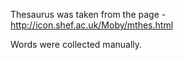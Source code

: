 Thesaurus was taken from the page - http://icon.shef.ac.uk/Moby/mthes.html

Words were collected manually.

